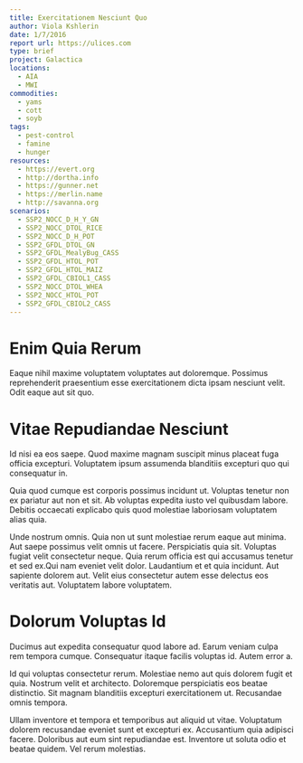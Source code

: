 ```yaml
---
title: Exercitationem Nesciunt Quo
author: Viola Kshlerin
date: 1/7/2016
report url: https://ulices.com
type: brief
project: Galactica
locations:
  - AIA
  - MWI
commodities:
  - yams
  - cott
  - soyb
tags:
  - pest-control
  - famine
  - hunger
resources:
  - https://evert.org
  - http://dortha.info
  - https://gunner.net
  - https://merlin.name
  - http://savanna.org
scenarios:
  - SSP2_NOCC_D_H_Y_GN
  - SSP2_NOCC_DTOL_RICE
  - SSP2_NOCC_D_H_POT
  - SSP2_GFDL_DTOL_GN
  - SSP2_GFDL_MealyBug_CASS
  - SSP2_GFDL_HTOL_POT
  - SSP2_GFDL_HTOL_MAIZ
  - SSP2_GFDL_CBIOL1_CASS
  - SSP2_NOCC_DTOL_WHEA
  - SSP2_NOCC_HTOL_POT
  - SSP2_GFDL_CBIOL2_CASS
---
```

# Enim Quia Rerum
Eaque nihil maxime voluptatem voluptates aut doloremque. Possimus reprehenderit praesentium esse exercitationem dicta ipsam nesciunt velit. Odit eaque aut sit quo.

# Vitae Repudiandae Nesciunt
Id nisi ea eos saepe. Quod maxime magnam suscipit minus placeat fuga officia excepturi. Voluptatem ipsum assumenda blanditiis excepturi quo qui consequatur in.
 Quia quod cumque est corporis possimus incidunt ut. Voluptas tenetur non ex pariatur aut non et sit. Ab voluptas expedita iusto vel quibusdam labore. Debitis occaecati explicabo quis quod molestiae laboriosam voluptatem alias quia.
 Unde nostrum omnis. Quia non ut sunt molestiae rerum eaque aut minima. Aut saepe possimus velit omnis ut facere. Perspiciatis quia sit. Voluptas fugiat velit consectetur neque. Quia rerum officia est qui accusamus tenetur et sed ex.Qui nam eveniet velit dolor. Laudantium et et quia incidunt. Aut sapiente dolorem aut. Velit eius consectetur autem esse delectus eos veritatis aut. Voluptatem labore voluptatem.

# Dolorum Voluptas Id
Ducimus aut expedita consequatur quod labore ad. Earum veniam culpa rem tempora cumque. Consequatur itaque facilis voluptas id. Autem error a.
 Id qui voluptas consectetur rerum. Molestiae nemo aut quis dolorem fugit et quia. Nostrum velit et architecto. Doloremque perspiciatis eos beatae distinctio. Sit magnam blanditiis excepturi exercitationem ut. Recusandae omnis tempora.
 Ullam inventore et tempora et temporibus aut aliquid ut vitae. Voluptatum dolorem recusandae eveniet sunt et excepturi ex. Accusantium quia adipisci facere. Doloribus aut eum sint repudiandae est. Inventore ut soluta odio et beatae quidem. Vel rerum molestias.
